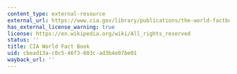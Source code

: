 ```yaml
---
content_type: external-resource
external_url: https://www.cia.gov/library/publications/the-world-factbook/docs/refmaps.html
has_external_license_warning: true
license: https://en.wikipedia.org/wiki/All_rights_reserved
status: ''
title: CIA World Fact Book
uid: cbead13a-c0c5-46f3-803c-ad3b4e07be01
wayback_url: ''
---
```

